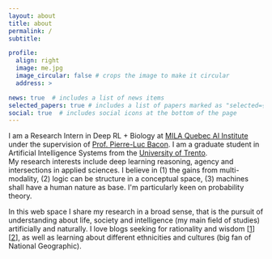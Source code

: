 ```yaml
---
layout: about
title: about
permalink: /
subtitle: 

profile:
  align: right
  image: me.jpg
  image_circular: false # crops the image to make it circular
  address: >

news: true  # includes a list of news items
selected_papers: true # includes a list of papers marked as "selected={true}"
social: true  # includes social icons at the bottom of the page
---
```


I am a Research Intern in Deep RL + Biology at <a href='https://mila.quebec'>MILA Quebec AI Institute</a> under the supervision of <a href='https://pierrelucbacon.com'>Prof. Pierre-Luc Bacon</a>. I am a graduate student in Artificial Intelligence Systems from the <a href='https://en.wikipedia.org/wiki/University_of_Trento'>University of Trento</a>.<br> My research interests include deep learning reasoning, agency and intersections in applied sciences. I believe in (1) the gains from multi-modality, (2) logic can be structure in a conceptual space, (3) machines shall have a human nature as base. I'm particularly keen on probability theory.

In this web space I share my research in a broad sense, that is the pursuit of understanding about life, society and intelligence (my main field of studies) artificially and naturally. I love blogs seeking for rationality and wisdom [[1](https://moretothat.com)][[2](https://www.lesswrong.com)], as well as learning about different ethnicities and cultures (big fan of National Geographic).

